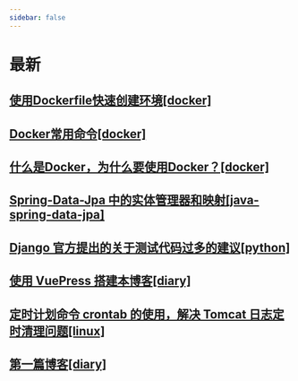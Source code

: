 ```yaml
---
sidebar: false
---
```

# 最新

## [使用Dockerfile快速创建环境[docker]](docker/3.md)
## [Docker常用命令[docker]](docker/2.md)
## [什么是Docker，为什么要使用Docker？[docker]](docker/1.md)
## [Spring-Data-Jpa 中的实体管理器和映射[java-spring-data-jpa]](java-spring-data-jpa/1.md)
## [Django 官方提出的关于测试代码过多的建议[python]](python/1.md)
## [使用 VuePress 搭建本博客[diary]](diary/2.md)
## [定时计划命令 crontab 的使用，解决 Tomcat 日志定时清理问题[linux]](linux/1.md)
## [第一篇博客[diary]](diary/1.md)
